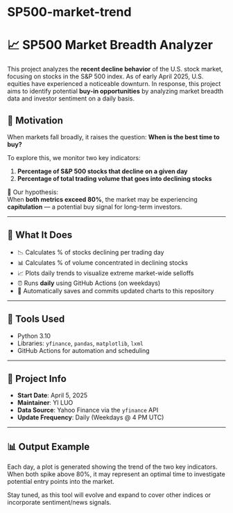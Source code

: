 # SP500-market-trend

# 📈 SP500 Market Breadth Analyzer

This project analyzes the **recent decline behavior** of the U.S. stock market, focusing on stocks in the S&P 500 index. As of early April 2025, U.S. equities have experienced a noticeable downturn. In response, this project aims to identify potential **buy-in opportunities** by analyzing market breadth data and investor sentiment on a daily basis.

## 🎯 Motivation

When markets fall broadly, it raises the question: **When is the best time to buy?**

To explore this, we monitor two key indicators:
1. **Percentage of S&P 500 stocks that decline on a given day**
2. **Percentage of total trading volume that goes into declining stocks**

📌 Our hypothesis:  
When **both metrics exceed 80%**, the market may be experiencing **capitulation** — a potential buy signal for long-term investors.

---

## 🚀 What It Does

- 📉 Calculates % of stocks declining per trading day
- 📊 Calculates % of volume concentrated in declining stocks
- 📈 Plots daily trends to visualize extreme market-wide selloffs
- ⏰ Runs **daily** using GitHub Actions (on weekdays)
- 💾 Automatically saves and commits updated charts to this repository

---

## 🔧 Tools Used

- Python 3.10
- Libraries: `yfinance`, `pandas`, `matplotlib`, `lxml`
- GitHub Actions for automation and scheduling

---

## 📅 Project Info

- **Start Date**: April 5, 2025
- **Maintainer**: YI LUO
- **Data Source**: Yahoo Finance via the `yfinance` API
- **Update Frequency**: Daily (Weekdays @ 4 PM UTC)

---

## 📊 Output Example

Each day, a plot is generated showing the trend of the two key indicators. When both spike above 80%, it may represent an optimal time to investigate potential entry points into the market.

Stay tuned, as this tool will evolve and expand to cover other indices or incorporate sentiment/news signals.
